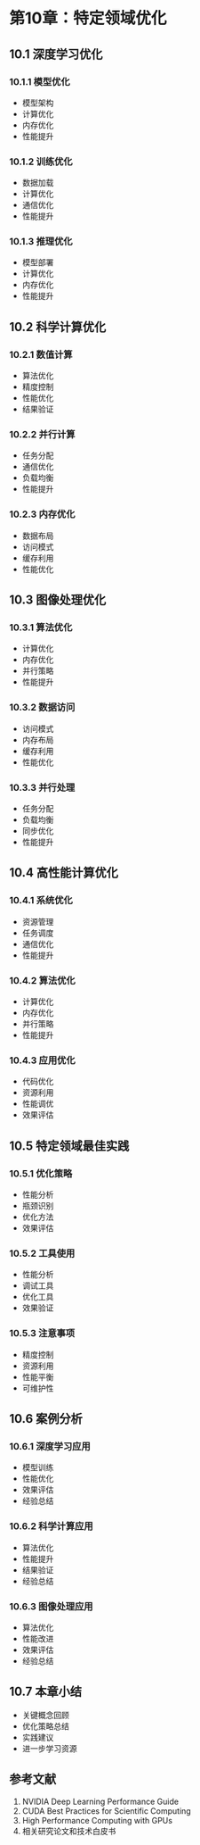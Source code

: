 # 第10章：特定领域优化

## 10.1 深度学习优化

### 10.1.1 模型优化
- 模型架构
- 计算优化
- 内存优化
- 性能提升

### 10.1.2 训练优化
- 数据加载
- 计算优化
- 通信优化
- 性能提升

### 10.1.3 推理优化
- 模型部署
- 计算优化
- 内存优化
- 性能提升

## 10.2 科学计算优化

### 10.2.1 数值计算
- 算法优化
- 精度控制
- 性能优化
- 结果验证

### 10.2.2 并行计算
- 任务分配
- 通信优化
- 负载均衡
- 性能提升

### 10.2.3 内存优化
- 数据布局
- 访问模式
- 缓存利用
- 性能优化

## 10.3 图像处理优化

### 10.3.1 算法优化
- 计算优化
- 内存优化
- 并行策略
- 性能提升

### 10.3.2 数据访问
- 访问模式
- 内存布局
- 缓存利用
- 性能优化

### 10.3.3 并行处理
- 任务分配
- 负载均衡
- 同步优化
- 性能提升

## 10.4 高性能计算优化

### 10.4.1 系统优化
- 资源管理
- 任务调度
- 通信优化
- 性能提升

### 10.4.2 算法优化
- 计算优化
- 内存优化
- 并行策略
- 性能提升

### 10.4.3 应用优化
- 代码优化
- 资源利用
- 性能调优
- 效果评估

## 10.5 特定领域最佳实践

### 10.5.1 优化策略
- 性能分析
- 瓶颈识别
- 优化方法
- 效果评估

### 10.5.2 工具使用
- 性能分析
- 调试工具
- 优化工具
- 效果验证

### 10.5.3 注意事项
- 精度控制
- 资源利用
- 性能平衡
- 可维护性

## 10.6 案例分析

### 10.6.1 深度学习应用
- 模型训练
- 性能优化
- 效果评估
- 经验总结

### 10.6.2 科学计算应用
- 算法优化
- 性能提升
- 结果验证
- 经验总结

### 10.6.3 图像处理应用
- 算法优化
- 性能改进
- 效果评估
- 经验总结

## 10.7 本章小结
- 关键概念回顾
- 优化策略总结
- 实践建议
- 进一步学习资源

## 参考文献
1. NVIDIA Deep Learning Performance Guide
2. CUDA Best Practices for Scientific Computing
3. High Performance Computing with GPUs
4. 相关研究论文和技术白皮书 
